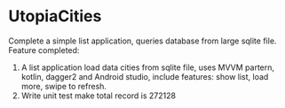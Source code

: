 # UtopiaCities
Complete a simple list application, queries database from large sqlite file.
Feature completed:
1. A list application load data cities from sqlite file, uses MVVM partern, kotlin, dagger2 and Android studio, include features: show list, load more, swipe to refresh.
2. Write unit test make total record is 272128
